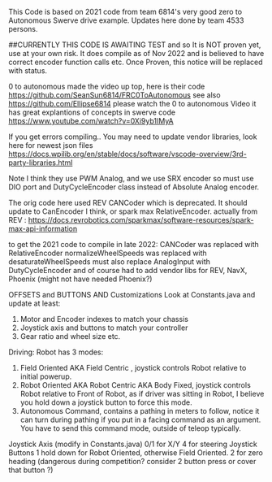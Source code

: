 
This Code is based on 2021 code from team 6814's very good zero to Autonomous Swerve drive example.
Updates here done by team 4533 persons.

##CURRENTLY THIS CODE IS AWAITING TEST and so It is NOT proven yet, use at your own risk.
It does compile as of Nov 2022 and is believed to have correct encoder function calls etc. 
Once Proven, this notice will be replaced with status.

0 to autonomous made the video up top, here is their code https://github.com/SeanSun6814/FRC0ToAutonomous
see also https://github.com/Ellipse6814
please watch the 0 to autonomous Video it has great explantions of concepts in swerve code https://www.youtube.com/watch?v=0Xi9yb1IMyA


If you get errors compiling..
You may need to update vendor libraries, look here for newest json files
https://docs.wpilib.org/en/stable/docs/software/vscode-overview/3rd-party-libraries.html



Note I think they use PWM Analog, and we use SRX encoder so must use DIO port and DutyCycleEncoder class instead of Absolute Analog encoder.

The orig code here used REV CANCoder which is deprecated. It should update to CanEncoder I think, or spark max RelativeEncoder.
actually from REV : https://docs.revrobotics.com/sparkmax/software-resources/spark-max-api-information

to get the 2021 code to compile in late 2022:
    CANCoder was replaced with RelativeEncoder
    normalizeWheelSpeeds was replaced with desaturateWheelSpeeds
    must also replace AnalogInput with DutyCycleEncoder
and of course had to add vendor libs for REV, NavX, Phoenix (might not have needed Phoenix?)

OFFSETS and BUTTONS AND Customizations
Look at Constants.java and update at least:
1. Motor and Encoder indexes to match your chassis
2. Joystick axis and buttons to match your controller
3. Gear ratio and wheel size etc.

Driving:
Robot has 3 modes:
1. Field Oriented AKA Field Centric , joystick controls Robot relative to initial powerup.
2. Robot Oriented AKA Robot Centric AKA Body Fixed, joystick controls Robot relative to Front of Robot, as if driver was sitting in Robot, I believe you hold down a joystick button to force this mode.
3. Autonomous Command, contains a pathing in meters to follow, notice it can turn during pathing if you put in a facing command as an argument. You have to send this command mode, outside of teleop typically.

Joystick Axis (modify in Constants.java)
0/1 for X/Y
4 for steering
Joystick Buttons
1 hold down for Robot Oriented, otherwise Field Oriented.
2 for zero heading (dangerous during competition? consider 2 button press or cover that button ?)




